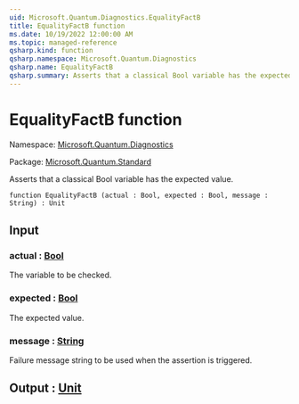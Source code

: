 ```yaml
---
uid: Microsoft.Quantum.Diagnostics.EqualityFactB
title: EqualityFactB function
ms.date: 10/19/2022 12:00:00 AM
ms.topic: managed-reference
qsharp.kind: function
qsharp.namespace: Microsoft.Quantum.Diagnostics
qsharp.name: EqualityFactB
qsharp.summary: Asserts that a classical Bool variable has the expected value.
---
```


# EqualityFactB function

Namespace: [Microsoft.Quantum.Diagnostics](xref:Microsoft.Quantum.Diagnostics)

Package: [Microsoft.Quantum.Standard](https://nuget.org/packages/Microsoft.Quantum.Standard)


Asserts that a classical Bool variable has the expected value.

```qsharp
function EqualityFactB (actual : Bool, expected : Bool, message : String) : Unit
```


## Input

### actual : [Bool](xref:microsoft.quantum.qsharp.valueliterals#bool-literals)

The variable to be checked.


### expected : [Bool](xref:microsoft.quantum.qsharp.valueliterals#bool-literals)

The expected value.


### message : [String](xref:microsoft.quantum.qsharp.valueliterals#string-literals)

Failure message string to be used when the assertion is triggered.



## Output : [Unit](xref:microsoft.quantum.qsharp.valueliterals#unit-literal)

